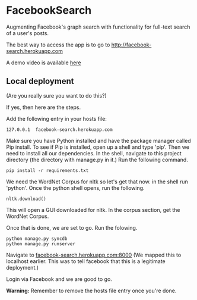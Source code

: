 FacebookSearch
==============

Augmenting Facebook's graph search with functionality for full-text search of a user's posts.

The best way to access the app is to go to http://facebook-search.herokuapp.com

A demo video is available [here](https://www.youtube.com/watch?v=0ag_2ngGlwA)

## Local deployment 

(Are you really sure you want to do this?)

If yes, then here are the steps.

Add the following entry in your hosts file:
    
    127.0.0.1  facebook-search.herokuapp.com


Make sure you have Python installed and have the package manager called Pip install. To see if Pip is installed, open up a shell and type 'pip'.
Then we need to install all our dependencies. In the shell, navigate to this project directory (the directory with manage.py in it.) Run the following command. 

    pip install -r requirements.txt

We need the WordNet Corpus for nltk so let's get that now. in the shell run 'python'. Once the python shell opens, run the following.

    nltk.download()

This will open a GUI downloaded for nltk. In the corpus section, get the WordNet Corpus.

Once that is done, we are set to go.
Run the folowing.

    python manage.py syncdb
    python manage.py runserver

Navigate to [facebook-search.herokuapp.com:8000](facebook-search.herokuapp.com:8000) (We mapped this to localhost earlier. This was to tell facebook that this is a legitimate deployment.)

Login via Facebook and we are good to go.

**Warning:** Remember to remove the hosts file entry once you're done.
